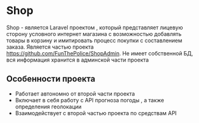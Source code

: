 # Shop

 Shop - является Laravel проектом , который представляет лицевую сторону условного интернет магазина с возможностью добавлять товары в корзину и имитировать процесс покупки с составлением заказа. Является частью проекта https://github.com/FunThePolice/ShopAdmin. Не имеет собственной БД, вся информация хранится в админской части проекта 

## Особенности проекта 
- Работает автономно от второй части проекта 
- Включает в себя работу с API прогноза погоды , а также определения геолокации
- Взаимодействует с второй частью проекта по средствам API 
